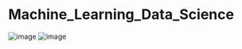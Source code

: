 # Machine_Learning_Data_Science
![image](https://user-images.githubusercontent.com/102899170/180282373-9fb60110-17b7-4273-98fd-d4a01bc9bbd3.png)
![image](https://user-images.githubusercontent.com/102899170/180282748-b9529320-5792-4213-b69e-742488e2531a.png)
